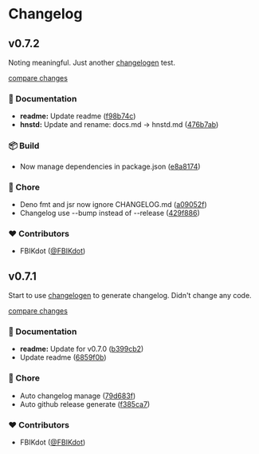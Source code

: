 # Changelog

## v0.7.2

Noting meaningful. Just another [changelogen](https://unjs.io/packages/changelogen) test.

[compare changes](https://github.com/Modern-School/hnxml/compare/v0.7.1...v0.7.2)

### 📖 Documentation

- **readme:** Update readme ([f98b74c](https://github.com/Modern-School/hnxml/commit/f98b74c))
- **hnstd:** Update and rename: docs.md -> hnstd.md ([476b7ab](https://github.com/Modern-School/hnxml/commit/476b7ab))

### 📦 Build

- Now manage dependencies in package.json ([e8a8174](https://github.com/Modern-School/hnxml/commit/e8a8174))

### 🏡 Chore

- Deno fmt and jsr now ignore CHANGELOG.md ([a09052f](https://github.com/Modern-School/hnxml/commit/a09052f))
- Changelog use --bump instead of --release ([429f886](https://github.com/Modern-School/hnxml/commit/429f886))

### ❤️ Contributors

- FBIKdot ([@FBIKdot](https://github.com/FBIKdot))

## v0.7.1

Start to use [changelogen](https://unjs.io/packages/changelogen) to generate
changelog. Didn't change any code.

[compare changes](https://github.com/Modern-School/hnxml/compare/v0.7.0...v0.7.1)

### 📖 Documentation

- **readme:** Update for v0.7.0
  ([b399cb2](https://github.com/Modern-School/hnxml/commit/b399cb2))
- Update readme
  ([6859f0b](https://github.com/Modern-School/hnxml/commit/6859f0b))

### 🏡 Chore

- Auto changelog manage
  ([79d683f](https://github.com/Modern-School/hnxml/commit/79d683f))
- Auto github release generate
  ([f385ca7](https://github.com/Modern-School/hnxml/commit/f385ca7))

### ❤️ Contributors

- FBIKdot ([@FBIKdot](https://github.com/FBIKdot))

